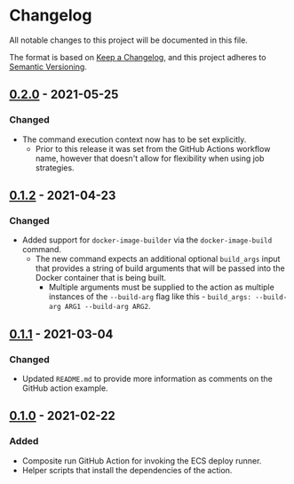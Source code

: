 # Changelog

All notable changes to this project will be documented in this file.

The format is based on [Keep a Changelog](https://keepachangelog.com/en/1.0.0/),
and this project adheres to [Semantic Versioning](https://semver.org/spec/v2.0.0.html).

## [0.2.0] - 2021-05-25

### Changed

- The command execution context now has to be set explicitly.
  - Prior to this release it was set from the GitHub Actions workflow name, however that doesn't allow for flexibility
    when using job strategies.

## [0.1.2] - 2021-04-23

### Changed

- Added support for `docker-image-builder` via the `docker-image-build` command.
  - The new command expects an additional optional `build_args` input that provides a string of build arguments
    that will be passed into the Docker container that is being built. 
    - Multiple arguments must be supplied to the action as multiple instances of the `--build-arg` flag like this - 
      `build_args: --build-arg ARG1 --build-arg ARG2`.

## [0.1.1] - 2021-03-04 

### Changed

- Updated `README.md` to provide more information as comments on the GitHub action example.

## [0.1.0] - 2021-02-22

### Added

- Composite run GitHub Action for invoking the ECS deploy runner.
- Helper scripts that install the dependencies of the action.

[0.2.0]: https://github.com/distil/ecs-deploy-runner-github-action/compare/v0.1.2...v0.2.0
[0.1.2]: https://github.com/distil/ecs-deploy-runner-github-action/compare/v0.1.1...v0.1.2
[0.1.1]: https://github.com/distil/ecs-deploy-runner-github-action/compare/v0.1.0...v0.1.1
[0.1.0]: https://github.com/distil/ecs-deploy-runner-github-action/releases/tag/v0.1.0